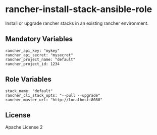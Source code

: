 # rancher-install-stack-ansible-role

Install or upgrade rancher stacks in an existing rancher environment.

Mandatory Variables
-------------------
```
rancher_api_key: "mykey"
rancher_api_secret: "mysecret"
rancher_project_name: "default"
rancher_project_id: 1234
```

Role Variables
--------------

```
stack_name: "default"
rancher_cli_stack_opts: "--pull --upgrade"
rancher_master_url: "http://localhost:8080"
```
License
-------

Apache License 2
